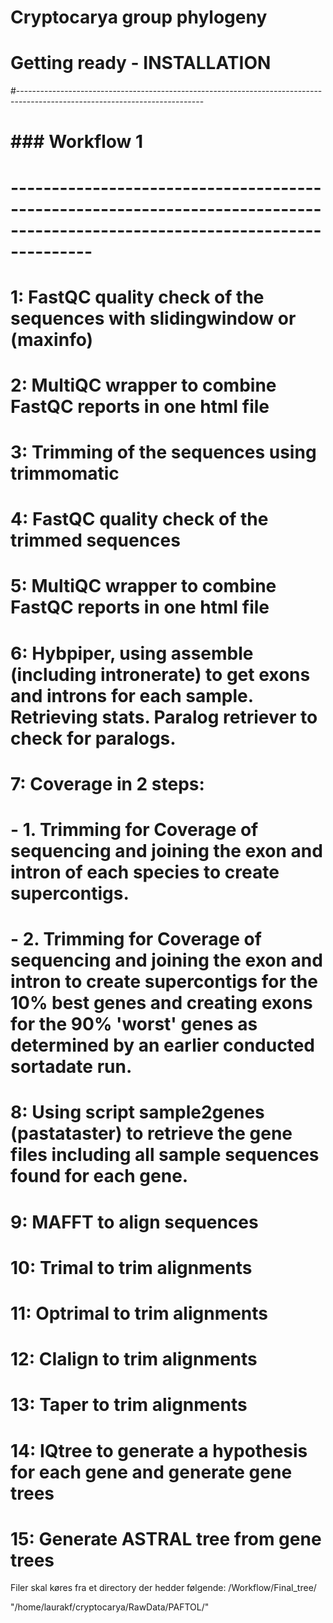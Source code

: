 # Cryptocarya group phylogeny

# Getting ready - INSTALLATION 


#----------------------------------------------------------------------------------------------------------------------------
# ### Workflow 1 ###
# ----------------------------------------------------------------------------------------------------------------------------
# 1: FastQC quality check of the sequences with slidingwindow or (maxinfo)
# 2: MultiQC wrapper to combine FastQC reports in one html file
# 3: Trimming of the sequences using trimmomatic
# 4: FastQC quality check of the trimmed sequences
# 5: MultiQC wrapper to combine FastQC reports in one html file
# 6: Hybpiper, using assemble (including intronerate) to get exons and introns for each sample. Retrieving stats. Paralog retriever to check for paralogs.
# 7: Coverage in 2 steps: 
# 	- 1. Trimming for Coverage of sequencing and joining the exon and intron of each species to create supercontigs.
#   - 2. Trimming for Coverage of sequencing and joining the exon and intron to create supercontigs for the 10% best genes and creating exons for the 90% 'worst' genes as determined by an earlier conducted sortadate run.
# 8: Using script sample2genes (pastataster) to retrieve the gene files including all sample sequences found for each gene.
# 9: MAFFT to align sequences
# 10: Trimal to trim alignments
# 11: Optrimal to trim alignments
# 12: CIalign to trim alignments
# 13: Taper to trim alignments
# 14: IQtree to generate a hypothesis for each gene and generate gene trees
# 15: Generate ASTRAL tree from gene trees


Filer skal køres fra et directory der hedder følgende: /Workflow/Final_tree/

"/home/laurakf/cryptocarya/RawData/PAFTOL/"
